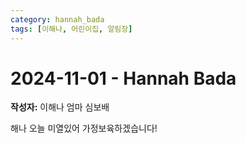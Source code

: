 ```yaml
---
category: hannah_bada
tags: [이해나, 어린이집, 알림장]
---
```


# 2024-11-01 - Hannah Bada

**작성자:** 이해나 엄마 심보배  

해나 오늘 미열있어 가정보육하겠습니다!

